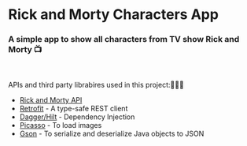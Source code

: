 # Rick and Morty Characters App

### A simple app to show all characters from TV show Rick and Morty 📺

<br>

APIs and third party librabires used in this project:👩🏻‍💻

* [Rick and Morty API](https://rickandmortyapi.com/) 
* [Retrofit](https://github.com/square/retrofit) - A type-safe REST client
* [Dagger/Hilt](https://developer.android.com/training/dependency-injection/hilt-android) - Dependency Injection 
* [Picasso](https://square.github.io/picasso/) - To load images
* [Gson](https://github.com/google/gson) - To serialize and deserialize Java objects to JSON
